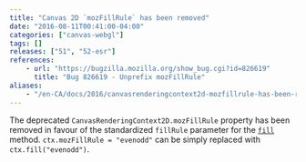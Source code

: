 ```yaml
---
title: "Canvas 2D `mozFillRule` has been removed"
date: "2016-08-11T00:41:00-04:00"
categories: ["canvas-webgl"]
tags: []
releases: ["51", "52-esr"]
references:
    - url: "https://bugzilla.mozilla.org/show_bug.cgi?id=826619"
      title: "Bug 826619 - Unprefix mozFillRule"
aliases:
    - "/en-CA/docs/2016/canvasrenderingcontext2d-mozfillrule-has-been-removed/"
---
```

The deprecated `CanvasRenderingContext2D.mozFillRule` property has been removed in favour of the standardized `fillRule` parameter for the [`fill`](https://developer.mozilla.org/docs/Web/API/CanvasRenderingContext2D/fill) method. `ctx.mozFillRule = "evenodd"` can be simply replaced with `ctx.fill("evenodd")`.
